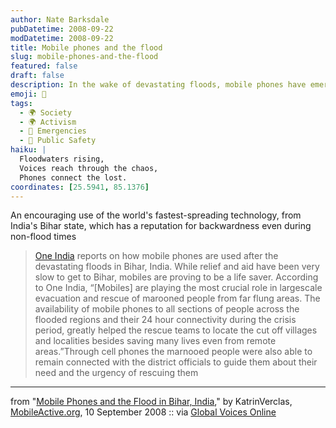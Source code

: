 ```yaml
---
author: Nate Barksdale
pubDatetime: 2008-09-22
modDatetime: 2008-09-22
title: Mobile phones and the flood
slug: mobile-phones-and-the-flood
featured: false
draft: false
description: In the wake of devastating floods, mobile phones have emerged as a vital tool for rescue and communication in Bihar, India.
emoji: 📱
tags:
  - 🌍 Society
  - 🌍 Activism
  - 🚨 Emergencies
  - 🚦 Public Safety
haiku: |
  Floodwaters rising,  
  Voices reach through the chaos,  
  Phones connect the lost.
coordinates: [25.5941, 85.1376]
---
```


An encouraging use of the world's fastest-spreading technology, from India's Bihar state, which has a reputation for backwardness even during non-flood times

> [One India](http://web.archive.org/web/20141112103520/http://news.oneindia.in/) reports on how mobile phones are used after the devastating floods in Bihar, India. While relief and aid have been very slow to get to Bihar, mobiles are proving to be a life saver. According to One India, “[Mobiles] are playing the most crucial role in largescale evacuation and rescue of marooned people from far flung areas. The availability of mobile phones to all sections of people across the flooded regions and their 24 hour connectivity during the crisis period, greatly helped the rescue teams to locate the cut off villages and localities besides saving many lives even from remote areas.”Through cell phones the marnooed people were also able to remain connected with the district officials to guide them about their need and the urgency of rescuing them

---

from "[Mobile Phones and the Flood in Bihar, India](http://mobileactive.org/mobile-phones-and-flood-bihar-india)," by KatrinVerclas, [MobileActive.org](http://mobileactive.org/mobile-phones-and-flood-bihar-india), 10 September 2008 :: via [Global Voices Online](http://globalvoicesonline.org/2008/09/17/india-mobile-phones-help-flood-victims/)
